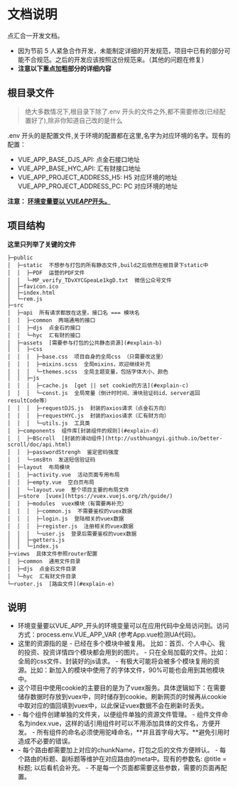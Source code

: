 # 文档说明

点汇合一开发文档。

- 因为节前 5 人紧急合作开发，未能制定详细的开发规范，项目中已有的部分可能不合规范。之后的开发应该按照这份规范来。（其他的问题在修复）
- **注意以下重点加粗部分的详细内容**

## 根目录文件

> 绝大多数情况下,根目录下除了.env 开头的文件之外,都不需要修改(已经配置好了),除非你知道自己改的是什么

.env 开头的是配置文件,关于环境的配置都在这里,名字为对应环境的名字。现有的配置：

- VUE_APP_BASE_DJS_API: 点金石接口地址
- VUE_APP_BASE_HYC_API: 汇有财接口地址
- VUE_APP_PROJECT_ADDRESS_H5: H5 对应环境的地址
  VUE_APP_PROJECT_ADDRESS_PC: PC 对应环境的地址

**注意： [环境变量要以 VUE*APP*开头。](#explain-a)**

## 项目结构

**这里只列举了关键的文件**

```
├─public
│  ├─static  不想参与打包的所有静态文件,build之后依然在根目录下static中
│  │  ├─PDF  运营的PDF文件
│  │  └─MP_verify_TDvXYCGpeaLe1kgD.txt  微信公众号文件
│  ├─favicon.ico
│  ├─index.html
│  └─rem.js
├─src
│  ├─api  所有请求都放在这里，接口名 === 模块名
│  │  ├─common  两端通用的接口
│  │  ├─djs  点金石的接口
│  │  └─hyc  汇有财的接口
│  ├─assets  [需要参与打包的公共静态资源](#explain-b)
│  │  ├─css
│  │  │  ├─base.css  项目自身的全局css （只需要改这里）
│  │  │  ├─mixins.scss  全局mixins，欢迎继续补充
│  │  │  └─themes.scss  全局主题变量，包括字体大小、颜色
│  │  ├─js
│  │  │  ├─cache.js  [get || set cookie的方法](#explain-c)
│  │  │  └─const.js  全局常量（倒计时时间、滑块验证码id、server返回resultCode等）
│  │  │  ├─requestDJS.js  封装的axios请求（点金石方向）
│  │  │  ├─requestHYC.js  封装的axios请求（汇有财方向）
│  │  │  └─utils.js  工具类
│  ├─components  组件库[封装组件的规则](#explain-d)
│  │  ├─BScroll  [封装的滑动组件](http://ustbhuangyi.github.io/better-scroll/doc/api.html)
│  │  ├─passwordStrengh  鉴定密码强度
│  │  └─smsBtn  发送短信验证码
│  ├─layout  布局模块
│  │  ├─activity.vue  活动页面专用布局
│  │  ├─empty.vue  空白页布局
│  │  └─layout.vue  整个项目主要的布局文件
│  ├─store  [vuex](https://vuex.vuejs.org/zh/guide/)
│  │  ├─modules  vuex模块（有需要再补充）
│  │  │  ├─common.js  不需要鉴权的vuex数据
│  │  │  ├─login.js  登陆相关的vuex数据
│  │  │  ├─register.js  注册相关的vuex数据
│  │  │  └─user.js  登录后需要鉴权的vuex数据
│  │  ├─getters.js
│  │  └─index.js
├─views  具体文件参照router配置
│  ├─common  通用文件目录
│  ├─djs  点金石文件目录
│  └─hyc  汇有财文件目录
└─ruoter.js  [路由文件](#explain-e)
```

## 说明

- <div id="explain-a"> 环境变量要以VUE_APP_开头的环境变量可以在应用代码中全局访问到。访问方式：process.env.VUE_APP_VAR (参考App.vue检测UA代码)。 </div>
- <div id="explainB">这里的资源指的是
  - 已经在多个模块中被复用。 比如：首页、个人中心、我的投资、投资详情四个模块都会用到的图片。
  - 只在全局加载的文件。比如：全局的css文件、封装好的js请求。
  - 有极大可能将会被多个模块复用的资源。比如：新加入的模块中使用了的字体文件，90%可能也会用到其他模块中。</div>
- <div id="explain-c"> 这个项目中使用cookie的主要目的是为了vuex服务。具体逻辑如下：在需要储存数据时存放到vuex中，同时储存到cookie。刷新网页的时候再从cookie中取对应的值回填到vuex中，以此保证vuex数据不会在刷新时丢失。 </div>
- <div id="explain-d">
  -  每个组件创建单独的文件夹，以便组件单独的资源文件管理。
  -  组件文件命名为index.vue，这样的话引用组件时可以不用添加具体的文件名，方便开发。
  - 所有组件的命名必须使用驼峰命名，**并且首字母大写。**避免引用时造成不必要的错误。
  </div>
- <div id="explain-e">
  -  每个路由都需要加上对应的chunkName，打包之后的文件方便辨认。
  -  每个路由的标题、副标题等维护在对应路由的meta中。现有的参数名: @title = 标题; 以后看机会补充。
  - 不是每一个页面都需要这些参数，需要的页面再配置。
  </div>
